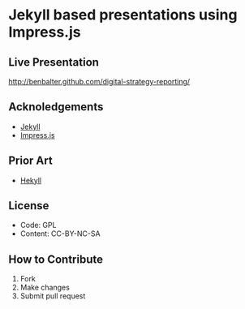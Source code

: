 Jekyll based presentations using Impress.js
===========================================

Live Presentation
-----------------
<http://benbalter.github.com/digital-strategy-reporting/>

Acknoledgements
---------------
* [Jekyll](https://github.com/mojombo/jekyll)
* [Impress.js](https://github.com/bartaz/impress.js/)

Prior Art
---------
* [Hekyll](https://github.com/bmcmurray/hekyll)

License
-------

* Code: GPL
* Content: CC-BY-NC-SA

How to Contribute
-----------------

1. Fork
2. Make changes
3. Submit pull request 